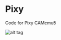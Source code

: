 Pixy
====

Code for Pixy CAMcmu5

![alt tag](https://s3.amazonaws.com/ksr/assets/000/814/612/284628a8ad89ef7a47192e5bfd745176_large.jpg?1375984064)
